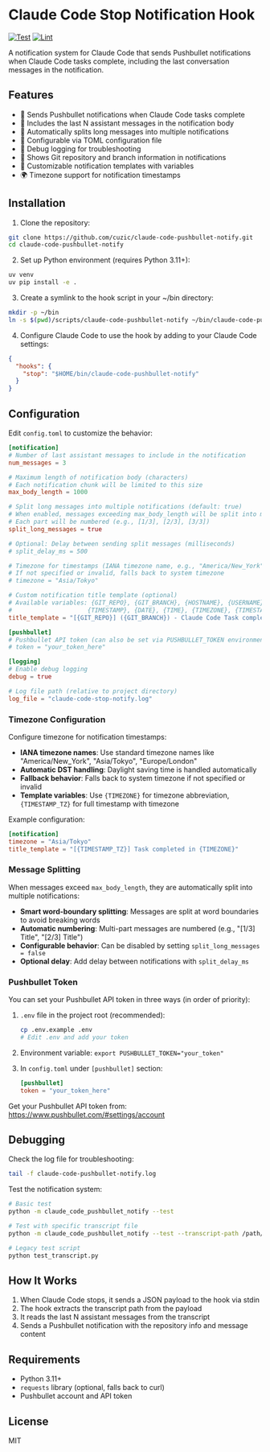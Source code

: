 # Claude Code Stop Notification Hook

[![Test](https://github.com/cuzic/claude-code-pushbullet-notify/actions/workflows/test.yml/badge.svg)](https://github.com/cuzic/claude-code-pushbullet-notify/actions/workflows/test.yml)
[![Lint](https://github.com/cuzic/claude-code-pushbullet-notify/actions/workflows/lint.yml/badge.svg)](https://github.com/cuzic/claude-code-pushbullet-notify/actions/workflows/lint.yml)

A notification system for Claude Code that sends Pushbullet notifications when Claude Code tasks complete, including the last conversation messages in the notification.

## Features

- 🔔 Sends Pushbullet notifications when Claude Code tasks complete
- 💬 Includes the last N assistant messages in the notification body
- 📧 Automatically splits long messages into multiple notifications
- 🔧 Configurable via TOML configuration file
- 📝 Debug logging for troubleshooting
- 🌳 Shows Git repository and branch information in notifications
- 🎨 Customizable notification templates with variables
- 🌍 Timezone support for notification timestamps

## Installation

1. Clone the repository:
```bash
git clone https://github.com/cuzic/claude-code-pushbullet-notify.git
cd claude-code-pushbullet-notify
```

2. Set up Python environment (requires Python 3.11+):
```bash
uv venv
uv pip install -e .
```

3. Create a symlink to the hook script in your ~/bin directory:
```bash
mkdir -p ~/bin
ln -s $(pwd)/scripts/claude-code-pushbullet-notify ~/bin/claude-code-pushbullet-notify
```

4. Configure Claude Code to use the hook by adding to your Claude Code settings:
```json
{
  "hooks": {
    "stop": "$HOME/bin/claude-code-pushbullet-notify"
  }
}
```

## Configuration

Edit `config.toml` to customize the behavior:

```toml
[notification]
# Number of last assistant messages to include in the notification
num_messages = 3

# Maximum length of notification body (characters)
# Each notification chunk will be limited to this size
max_body_length = 1000

# Split long messages into multiple notifications (default: true)
# When enabled, messages exceeding max_body_length will be split into multiple parts
# Each part will be numbered (e.g., [1/3], [2/3], [3/3])
split_long_messages = true

# Optional: Delay between sending split messages (milliseconds)
# split_delay_ms = 500

# Timezone for timestamps (IANA timezone name, e.g., "America/New_York", "Asia/Tokyo")
# If not specified or invalid, falls back to system timezone
# timezone = "Asia/Tokyo"

# Custom notification title template (optional)
# Available variables: {GIT_REPO}, {GIT_BRANCH}, {HOSTNAME}, {USERNAME}, {CWD}, {CWD_BASENAME}, 
#                     {TIMESTAMP}, {DATE}, {TIME}, {TIMEZONE}, {TIMESTAMP_TZ}, {MSG0}-{MSG9}
title_template = "[{GIT_REPO}] ({GIT_BRANCH}) - Claude Code Task completed"

[pushbullet]
# Pushbullet API token (can also be set via PUSHBULLET_TOKEN environment variable)
# token = "your_token_here"

[logging]
# Enable debug logging
debug = true

# Log file path (relative to project directory)
log_file = "claude-code-stop-notify.log"
```

### Timezone Configuration

Configure timezone for notification timestamps:

- **IANA timezone names**: Use standard timezone names like "America/New_York", "Asia/Tokyo", "Europe/London"
- **Automatic DST handling**: Daylight saving time is handled automatically
- **Fallback behavior**: Falls back to system timezone if not specified or invalid
- **Template variables**: Use `{TIMEZONE}` for timezone abbreviation, `{TIMESTAMP_TZ}` for full timestamp with timezone

Example configuration:
```toml
[notification]
timezone = "Asia/Tokyo"
title_template = "[{TIMESTAMP_TZ}] Task completed in {TIMEZONE}"
```

### Message Splitting

When messages exceed `max_body_length`, they are automatically split into multiple notifications:

- **Smart word-boundary splitting**: Messages are split at word boundaries to avoid breaking words
- **Automatic numbering**: Multi-part messages are numbered (e.g., "[1/3] Title", "[2/3] Title")
- **Configurable behavior**: Can be disabled by setting `split_long_messages = false`
- **Optional delay**: Add delay between notifications with `split_delay_ms`

### Pushbullet Token

You can set your Pushbullet API token in three ways (in order of priority):

1. `.env` file in the project root (recommended):
   ```bash
   cp .env.example .env
   # Edit .env and add your token
   ```

2. Environment variable: `export PUSHBULLET_TOKEN="your_token"`

3. In `config.toml` under `[pushbullet]` section:
   ```toml
   [pushbullet]
   token = "your_token_here"
   ```

Get your Pushbullet API token from: https://www.pushbullet.com/#settings/account

## Debugging

Check the log file for troubleshooting:
```bash
tail -f claude-code-pushbullet-notify.log
```

Test the notification system:
```bash
# Basic test
python -m claude_code_pushbullet_notify --test

# Test with specific transcript file
python -m claude_code_pushbullet_notify --test --transcript-path /path/to/transcript.jsonl

# Legacy test script
python test_transcript.py
```

## How It Works

1. When Claude Code stops, it sends a JSON payload to the hook via stdin
2. The hook extracts the transcript path from the payload
3. It reads the last N assistant messages from the transcript
4. Sends a Pushbullet notification with the repository info and message content

## Requirements

- Python 3.11+
- `requests` library (optional, falls back to curl)
- Pushbullet account and API token

## License

MIT